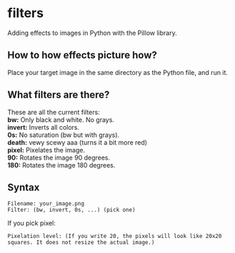 # filters

Adding effects to images in Python with the Pillow library.

## How to how effects picture how?

Place your target image in the same directory as the Python file, and run it.

## What filters are there?

These are all the current filters:  
**bw:** Only black and white. No grays.  
**invert:** Inverts all colors.  
**0s:** No saturation (bw but with grays).  
**death:** vewy scewy aaa (turns it a bit more red)  
**pixel:** Pixelates the image.  
**90:** Rotates the image 90 degrees.  
**180:** Rotates the image 180 degrees.  

## Syntax

```
Filename: your_image.png
Filter: (bw, invert, 0s, ...) (pick one)
```

If you pick pixel:

```
Pixelation level: (If you write 20, the pixels will look like 20x20 squares. It does not resize the actual image.)
```
